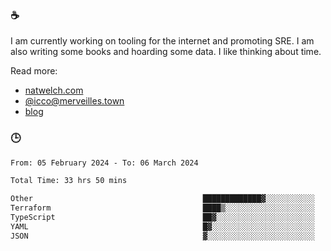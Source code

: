 ### ☕

I am currently working on tooling for the internet and promoting SRE. I am also writing some books and hoarding some data. I like thinking about time. 

Read more:

 - [natwelch.com](https://natwelch.com)
 - [@icco@merveilles.town](https://merveilles.town/@icco)
 - [blog](https://writing.natwelch.com)

### 🕒

<!--START_SECTION:waka-->

```txt
From: 05 February 2024 - To: 06 March 2024

Total Time: 33 hrs 50 mins

Other                                      █████████████▓░░░░░░░░░░░   55.08 %
Terraform                                  ████▒░░░░░░░░░░░░░░░░░░░░   16.97 %
TypeScript                                 ██▓░░░░░░░░░░░░░░░░░░░░░░   10.84 %
YAML                                       █▓░░░░░░░░░░░░░░░░░░░░░░░   06.35 %
JSON                                       ▓░░░░░░░░░░░░░░░░░░░░░░░░   03.32 %
```

<!--END_SECTION:waka-->
